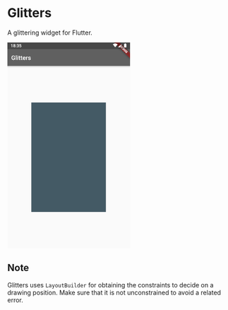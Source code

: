 # Glitters

A glittering widget for Flutter.

![Screencast](docs/images/screencast.gif)

## Note

Glitters uses `LayoutBuilder` for obtaining the constraints to decide on a drawing position.
Make sure that it is not unconstrained to avoid a related error.
